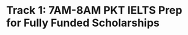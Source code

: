 # Track 1: 7AM-8AM PKT IELTS Prep for Fully Funded Scholarships

<!-- - ## Week 1

   1. [Day 1](https://www.facebook.com/iCodeguru/videos/938393287972698)
   2. [Day 2](https://www.facebook.com/iCodeguru/videos/1210809143156942)
   3. [Day 3]()
   4. [Day 4]()
   5. [Day 5]() -->

<!-- - ## Week 

   1. [Day 1]()
   2. [Day 2]()
   3. [Day 3]()
   4. [Day 4]()
   5. [Day 5]() -->